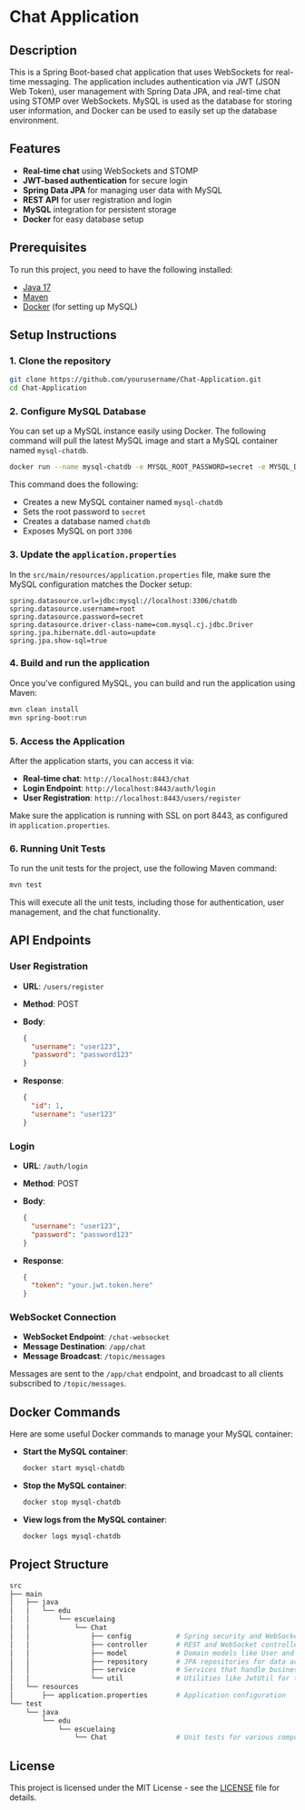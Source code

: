# Chat Application

## Description

This is a Spring Boot-based chat application that uses WebSockets for real-time messaging. The application includes authentication via JWT (JSON Web Token), user management with Spring Data JPA, and real-time chat using STOMP over WebSockets. MySQL is used as the database for storing user information, and Docker can be used to easily set up the database environment.

## Features

- **Real-time chat** using WebSockets and STOMP
- **JWT-based authentication** for secure login
- **Spring Data JPA** for managing user data with MySQL
- **REST API** for user registration and login
- **MySQL** integration for persistent storage
- **Docker** for easy database setup

## Prerequisites

To run this project, you need to have the following installed:

- [Java 17](https://www.oracle.com/java/technologies/javase-jdk17-downloads.html)
- [Maven](https://maven.apache.org/install.html)
- [Docker](https://www.docker.com/get-started) (for setting up MySQL)

## Setup Instructions

### 1. Clone the repository

```bash
git clone https://github.com/yourusername/Chat-Application.git
cd Chat-Application
```

### 2. Configure MySQL Database

You can set up a MySQL instance easily using Docker. The following command will pull the latest MySQL image and start a MySQL container named `mysql-chatdb`.

```bash
docker run --name mysql-chatdb -e MYSQL_ROOT_PASSWORD=secret -e MYSQL_DATABASE=chatdb -p 3306:3306 -d mysql:latest
```

This command does the following:

- Creates a new MySQL container named `mysql-chatdb`
- Sets the root password to `secret`
- Creates a database named `chatdb`
- Exposes MySQL on port `3306`

### 3. Update the `application.properties`

In the `src/main/resources/application.properties` file, make sure the MySQL configuration matches the Docker setup:

```properties
spring.datasource.url=jdbc:mysql://localhost:3306/chatdb
spring.datasource.username=root
spring.datasource.password=secret
spring.datasource.driver-class-name=com.mysql.cj.jdbc.Driver
spring.jpa.hibernate.ddl-auto=update
spring.jpa.show-sql=true
```

### 4. Build and run the application

Once you've configured MySQL, you can build and run the application using Maven:

```bash
mvn clean install
mvn spring-boot:run
```

### 5. Access the Application

After the application starts, you can access it via:

- **Real-time chat**: `http://localhost:8443/chat`
- **Login Endpoint**: `http://localhost:8443/auth/login`
- **User Registration**: `http://localhost:8443/users/register`

Make sure the application is running with SSL on port 8443, as configured in `application.properties`.

### 6. Running Unit Tests

To run the unit tests for the project, use the following Maven command:

```bash
mvn test
```

This will execute all the unit tests, including those for authentication, user management, and the chat functionality.

## API Endpoints

### User Registration

- **URL**: `/users/register`
- **Method**: POST
- **Body**:
    ```json
    {
      "username": "user123",
      "password": "password123"
    }
    ```

- **Response**:
    ```json
    {
      "id": 1,
      "username": "user123"
    }
    ```

### Login

- **URL**: `/auth/login`
- **Method**: POST
- **Body**:
    ```json
    {
      "username": "user123",
      "password": "password123"
    }
    ```

- **Response**:
    ```json
    {
      "token": "your.jwt.token.here"
    }
    ```

### WebSocket Connection

- **WebSocket Endpoint**: `/chat-websocket`
- **Message Destination**: `/app/chat`
- **Message Broadcast**: `/topic/messages`

Messages are sent to the `/app/chat` endpoint, and broadcast to all clients subscribed to `/topic/messages`.

## Docker Commands

Here are some useful Docker commands to manage your MySQL container:

- **Start the MySQL container**:
  ```bash
  docker start mysql-chatdb
  ```

- **Stop the MySQL container**:
  ```bash
  docker stop mysql-chatdb
  ```

- **View logs from the MySQL container**:
  ```bash
  docker logs mysql-chatdb
  ```

## Project Structure

```bash
src
├── main
│   ├── java
│   │   └── edu
│   │       └── escuelaing
│   │           └── Chat
│   │               ├── config           # Spring security and WebSocket configurations
│   │               ├── controller       # REST and WebSocket controllers
│   │               ├── model            # Domain models like User and Message
│   │               ├── repository       # JPA repositories for data access
│   │               ├── service          # Services that handle business logic
│   │               └── util             # Utilities like JwtUtil for token handling
│   └── resources
│       ├── application.properties       # Application configuration
└── test
    └── java
        └── edu
            └── escuelaing
                └── Chat                 # Unit tests for various components
```

## License

This project is licensed under the MIT License - see the [LICENSE](LICENSE) file for details.